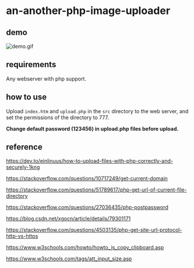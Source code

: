 # an-another-php-image-uploader

## demo
![demo.gif](https://github.com/chenshaoju/an-another-php-image-uploader/blob/main/demo.gif?raw=true)

## requirements
Any webserver with php support.

## how to use
Upload `index.htm` and `upload.php` in the `src` directory to the web server, and set the permissions of the directory to 777.

**Change default password (123456) in upload.php files before upload.**


## reference

https://dev.to/einlinuus/how-to-upload-files-with-php-correctly-and-securely-1kng

https://stackoverflow.com/questions/10717249/get-current-domain

https://stackoverflow.com/questions/51789617/php-get-url-of-current-file-directory

https://stackoverflow.com/questions/27036435/php-postpassword

https://blog.csdn.net/xgocn/article/details/79301171

https://stackoverflow.com/questions/4503135/php-get-site-url-protocol-http-vs-https

https://www.w3schools.com/howto/howto_js_copy_clipboard.asp

https://www.w3schools.com/tags/att_input_size.asp

